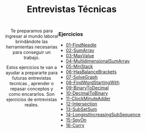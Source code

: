 
<h1 align='center'>Entrevistas Técnicas</h1>

<div align='center' style="display:grid ;justify-content: space-evenly; grid-template-columns: 200px 800px ; padding:10px">
    <div style="margin-left:30px">
        <p>Te preparamos para ingresar al mundo laboral brindándote las herramientas necesarias para conseguir un trabajo.</p>
        <p>Estos ejercicios te van a ayudar a prepararte para futuras entrevistas tecnicas , aprender o repasar conceptos y como encararlos. Son ejercicios de entrevistas reales.</p>
    </div>
    <div align='left' style= "border-right: 1px solid currentColor;">
        <h3>Ejercicios</h3>

- [01-FindNeedle](/Ejercicios/01-FindNeedle/)
- [02-SumArray](/Ejercicios/02-SumArray/)
- [03-MaxValue](/Ejercicios/03-MaxValue/)
- [04-MultidimensionalSumArray](/Ejercicios/04-MultidimensionalSumArray)
- [05-MinStack](Ejercicios/05-MinStack/)
- [06-HasBalanceBrackets](/Ejercicios/06-HasBalanceBrackets/)
- [07-SolveGraph](/Ejercicios/07-SolveGraph/)
- [08-FindWordStartingWith](/Ejercicios/08-FindWordStartingWith/)
- [09-BinaryToDecimal](Ejercicios/09-BinaryToDecimal/)
- [10-DecimalToBinary](Ejercicios/10-DecimalToBynary/)
- [11-ClockMinuteAdder](/Ejercicios/11-ClockMinuteAdder/)
- [12-Intersection](/Ejercicios/12-Intersection/)
- [13-SubSetSum](/Ejercicios/13-SubSetSum/)
- [14-LongestIncreasingSubSequence](Ejercicios/14-LongestIncreasingSubSequence/)
- [15-SpyOn](Ejercicios/15-SpyOn/)
- [16-Curry](Ejercicios/16-Curry/)
</div>
